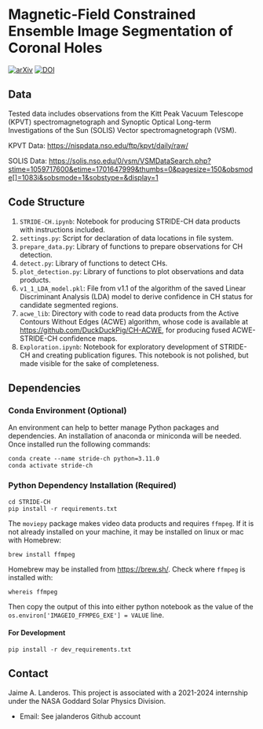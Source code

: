 # Magnetic-Field Constrained Ensemble Image Segmentation of Coronal Holes

[![arXiv](https://img.shields.io/badge/arXiv-2405.04731-b31b1b.svg)](https://arxiv.org/abs/2405.04731)
[![DOI](https://zenodo.org/badge/DOI/10.5281/zenodo.14402981.svg)](https://doi.org/10.5281/zenodo.14402981)

## Data

Tested data includes observations from the Kitt Peak Vacuum Telescope (KPVT) spectromagnetograph and Synoptic Optical Long-term Investigations of the Sun (SOLIS) Vector spectromagnetograph (VSM).

KPVT Data: https://nispdata.nso.edu/ftp/kpvt/daily/raw/

SOLIS Data: https://solis.nso.edu/0/vsm/VSMDataSearch.php?stime=1059717600&etime=1701647999&thumbs=0&pagesize=150&obsmode[]=1083i&sobsmode=1&sobstype=&display=1

## Code Structure

1. `STRIDE-CH.ipynb`: Notebook for producing STRIDE-CH data products with instructions included.
2. `settings.py`: Script for declaration of data locations in file system.
3. `prepare_data.py`: Library of functions to prepare observations for CH detection.
4. `detect.py`: Library of functions to detect CHs.
5. `plot_detection.py`: Library of functions to plot observations and data products.
6. `v1_1_LDA_model.pkl`: File from v1.1 of the algorithm of the saved Linear Discriminant Analysis (LDA) model to derive confidence in CH status for candidate segmented regions.
7. `acwe_lib`: Directory with code to read data products from the Active Contours Without Edges (ACWE) algorithm, whose code is available at https://github.com/DuckDuckPig/CH-ACWE, for producing fused ACWE-STRIDE-CH confidence maps.
8.  `Exploration.ipynb`: Notebook for exploratory development of STRIDE-CH and creating publication figures. This notebook is not polished, but made visible for the sake of completeness.

## Dependencies

### Conda Environment (Optional)

An environment can help to better manage Python packages and dependencies. An installation of anaconda or miniconda will be needed. Once installed run the following commands:
```
conda create --name stride-ch python=3.11.0
conda activate stride-ch
```

### Python Dependency Installation (Required)

```
cd STRIDE-CH
pip install -r requirements.txt
```

The `moviepy` package makes video data products and requires `ffmpeg`. If it is not already installed on your machine, it may be installed on linux or mac with Homebrew:
```
brew install ffmpeg
```

Homebrew may be installed from https://brew.sh/. Check where `ffmpeg` is installed with:
```
whereis ffmpeg
```
Then copy the output of this into either python notebook as the value of the `os.environ['IMAGEIO_FFMPEG_EXE'] = VALUE` line.

#### For Development

```
pip install -r dev_requirements.txt
```

## Contact

Jaime A. Landeros. This project is associated with a 2021-2024 internship under the NASA Goddard Solar Physics Division.
- Email: See jalanderos Github account
